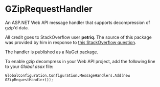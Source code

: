 # GZipRequestHandler

An ASP.NET Web API message handler that supports decompression of gzip'd data.

All credit goes to StackOverflow user **petriq**. The source of this package was provided by him in response to [this StackOverflow question](http://stackoverflow.com/questions/24180697/how-to-upload-gzip-compressed-data-using-system-net-webclient-in-c-sharp).

The handler is published as a NuGet package.

To enable gzip decompress in your Web API project, add the following line to your _Global.asax_ file:

`GlobalConfiguration.Configuration.MessageHandlers.Add(new GZipRequestHandler());`
